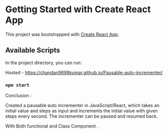 # Getting Started with Create React App

This project was bootstrapped with [Create React App](https://github.com/facebook/create-react-app).

## Available Scripts

In the project directory, you can run:

Hosted - https://chandan9898kumar.github.io/Pausable-auto-incrementer/

### `npm start`


Conclusion :


Created a pausable auto incrementer in JavaScript/React, which takes an initial value and steps as input and increments the initial value with given steps every second. The incrementer can be paused and resumed back.


With Both functional and Class Component .
